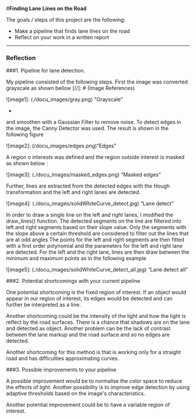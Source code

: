 #**Finding Lane Lines on the Road** 


The goals / steps of this project are the following:
* Make a pipeline that finds lane lines on the road
* Reflect on your work in a written report


---

### Reflection

###1. Pipeline for lane detection.

My pipeline consisted of the following steps.  First the image was converted grayscale as shown bellow
[//]: # (Image References)


![image1]: (./docu_images/gray.png) "Grayscale"

-
and smoothen with a Gaussian Filter to remove noise. To detect edges in the image, the Canny Detector was used. The result is shown in the following figure

![image2]: (/docu_images/edges.png)“Edges”

A region o interests was defined  and the region outside interest is masked as shown below :

![image3]: (./docu_images/masked_edges.png) “Masked edges”

Further, lines are extracted from the detected edges with the Hough transformation and the left and right lanes are detected. 

![image4]: (./docu_images/solidWhiteCurve_detect.jpg) “Lane detect” 
 
In order to draw a single line on the left and right lanes, I modified the draw_lines() function. The detected segments on the line are filtered into left and right segments based on their slope value.
Only the segments with the slope above a certain threshold are considered to filter out the lines that are at odd angles
The points for the left and right segments are then fitted with a first order polynomial and the parameters for the left and right lane are detected.
For the left and the right lane, lines are then draw between the minimum and maximum points as in the following example

![image5]: (./docu_images/solidWhiteCurve_detect_all.jpg) “Lane detect all” 


###2. Potential shortcomings with your current pipeline


One potential shortcoming is the fixed region of interest. If an object would appear in our region of interest, its edges would be detected and can further be interpreted as a line.

Another shortcoming could be the intensity of the light and how the light is reflect by the road surfaces. There is a chance that shadows are on the lane and detected as object. Another problem can be the lack of contrast between the lane markup and the road surface and so no edges are detected.

Another shortcoming for this method is that is working only for a straight road and has difficulties approximating curves. 


###3. Possible improvements to your pipeline

A possible improvement would be to normalise the color space to reduce the effects of light. Another possibility is to improve edge detection by using adaptive thresholds based on the image's characteristics. 

Another potential improvement could be to have a variable region of interest.

